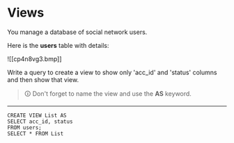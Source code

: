 # Views
You manage a database of social network users.  

Here is the **users** table with details:

![[cp4n8vg3.bmp]]

Write a query to create a view to show only 'acc_id' and 'status' columns and then show that view.

>🛈 Don't forget to name the view and use the **AS** keyword.

---

```mysql
CREATE VIEW List AS
SELECT acc_id, status
FROM users;
SELECT * FROM List
```
